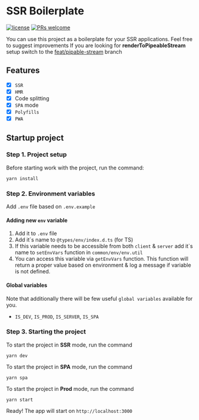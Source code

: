 # SSR Boilerplate

[![license](https://img.shields.io/github/license/nhn/tui.editor.svg)](https://github.com/nhn/tui.editor/blob/master/LICENSE) [![PRs welcome](https://img.shields.io/badge/PRs-welcome-ff69b4.svg)](https://github.com/nhn/tui.editor/issues?q=is%3Aissue+is%3Aopen+label%3A%22help+wanted%22)

You can use this project as a boilerplate for your SSR applications. Feel free to suggest improvements
If you are looking for **renderToPipeableStream** setup switch to the [feat/pipable-stream](https://github.com/denchiklut/ssr-boilerplate/tree/feat/pipable-stream) branch

## Features

-   [x] `SSR`
-   [x] `HMR`
-   [x] Code splitting
-   [x] `SPA` mode
-   [x] `Polyfills`
-   [x] `PWA`

## Startup project

### Step 1. Project setup

Before starting work with the project, run the command:

```
yarn install
```

### Step 2. Environment variables

Add `.env` file based on `.env.example`

#### Adding new `env` variable

1. Add it to `.env` file
2. Add it\`s name to `@types/env/index.d.ts` (for TS)
3. If this variable needs to be accessible from both `client` & `server` add it\`s name to
   `setEnvVars` function in `common/env/env.util`
4. You can access this variable via `getEnvVars` function.
   This function will return a proper value based on environment & log a message if variable is not defined.

#### Global variables

Note that additionally there will be few useful `global variables` available for you.

-   `IS_DEV`, `IS_PROD`, `IS_SERVER`, `IS_SPA`

### Step 3. Starting the project

To start the project in **SSR** mode, run the command

```
yarn dev
```

To start the project in **SPA** mode, run the command

```
yarn spa
```

To start the project in **Prod** mode, run the command

```
yarn start
```

Ready! The app will start on `http://localhost:3000`
